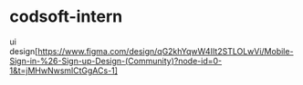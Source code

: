 # codsoft-intern
ui design[https://www.figma.com/design/qG2khYqwW4IIt2STLOLwVi/Mobile-Sign-in-%26-Sign-up-Design-(Community)?node-id=0-1&t=jMHwNwsmlCtGgACs-1]















